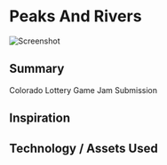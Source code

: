 # Peaks And Rivers

![Screenshot](../../src/assets/peaksandrivers/gameassets/materials/titlescreen.png)

## Summary
Colorado Lottery Game Jam Submission

## Inspiration

## Technology / Assets Used


